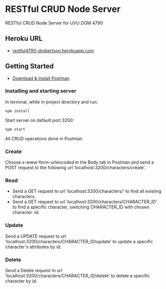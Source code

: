 # RESTful CRUD Node Server

RESTful CRUD Node Server for UVU DGM 4790

## Heroku URL

- [restful4790-drobertson.herokuapp.com](https://restful4790-drobertson.herokuapp.com/characters/5c741db2c1b95f05ac7379f8)

## Getting Started

- [Download & Install Postman](https://www.getpostman.com/apps)

### Installing and starting server

In terminal, while in project directory and run:

```
npm install
```

Start server on default port 3200:

```
npm start
```

All CRUD operations done in Postman

### Create

Choose x-www-form-urlencoded in the Body tab in Postman and send a POST request to the following url ‘localhost:3200/characters/create’.

### Read

- Send a GET request to url ‘localhost:3200/characters/’ to find all existing characters.
- Send a GET request to url ‘localhost:3200/characters/CHARACTER_ID’ to find a specific character, switching CHARACTER_ID with chosen character :id.

### Update

Send a UPDATE request to url ‘localhost:3200/characters/CHARACTER_ID/update’ to update a specific character's attributes by id.

### Delete

Send a Delete request to url ‘localhost:3200/characters/CHARACTER_ID/delete’ to delete a specific character by id.
